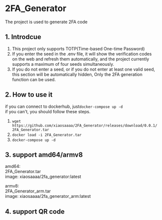 # 2FA_Generator
The project is used to generate 2FA code
## 1. Introdcue
1. This project only supports TOTP(Time-based One-time Password)
2. If you enter the seed in the .env file, it will show the verification codes on the web and refresh them automatically, and the project currently supports a maximum of four seeds simultaneously.
3. If you do not enter a seed, or if you do not enter at least one valid seed, this section will be automatically hidden, Only the 2FA generation function can be used. 
## 2. How to use it
if you can connect to dockerhub, just`docker-compose up -d`      
if you can't, you should follow these steps.
1. `wget https://github.com/xiaosaaaa/2FA_Generator/releases/download/0.0.1/2FA_Generator.tar`
2. `docker load -i 2FA_Generator.tar`
3. `docker-compose up -d`
## 3. support amd64/armv8
amd64:  
2FA_Generator.tar  
image: xiaosaaaa/2fa_generator:latest

armv8:  
2FA_Generator_arm.tar  
image: xiaosaaaa/2fa_generator_arm:latest
## 4. support QR code


